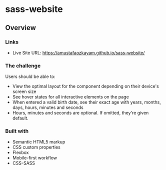 # sass-website

## Overview

### Links

- Live Site URL: https://amustafaozkayam.github.io/sass-website/


### The challenge

Users should be able to:

- View the optimal layout for the component depending on their device's screen size
- See hover states for all interactive elements on the page
- When entered a valid birth date, see their exact age with years, months, days, hours, minutes and seconds
- Hours, minutes and seconds are optional. If omitted, they're given default.


### Built with

- Semantic HTML5 markup
- CSS custom properties
- Flexbox
- Mobile-first workflow
- CSS-SASS

